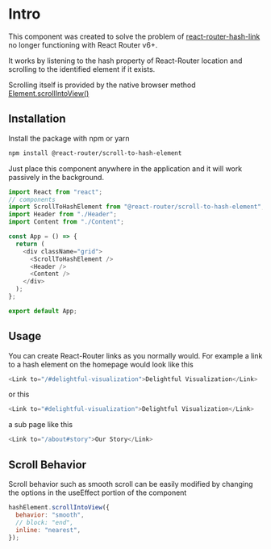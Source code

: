 # Intro

This component was created to solve the problem of [react-router-hash-link](https://www.npmjs.com/package/react-router-hash-link) no longer functioning with React Router v6+.

It works by listening to the hash property of React-Router location and scrolling to the identified element if it exists.

Scrolling itself is provided by the native browser method [Element.scrollIntoView()](https://developer.mozilla.org/en-US/docs/Web/API/Element/scrollIntoView)

## Installation

Install the package with npm or yarn

```bash
npm install @react-router/scroll-to-hash-element
```



Just place this component anywhere in the application and it will work passively in the background.

```js
import React from "react";
// components
import ScrollToHashElement from "@react-router/scroll-to-hash-element";
import Header from "./Header";
import Content from "./Content";

const App = () => {
  return (
    <div className="grid">
      <ScrollToHashElement />
      <Header />
      <Content />
    </div>
  );
};

export default App;
```

## Usage

You can create React-Router links as you normally would. For example a link to a hash element on the homepage would look like this

```js
<Link to="/#delightful-visualization">Delightful Visualization</Link>
```

or this

```js
<Link to="#delightful-visualization">Delightful Visualization</Link>
```

a sub page like this

```js
<Link to="/about#story">Our Story</Link>
```

## Scroll Behavior

Scroll behavior such as smooth scroll can be easily modified by changing the options in the useEffect portion of the component

```js
hashElement.scrollIntoView({
  behavior: "smooth",
  // block: "end",
  inline: "nearest",
});
```
